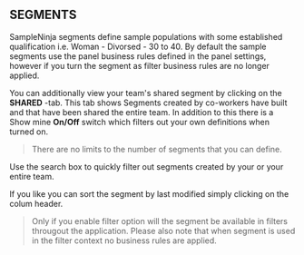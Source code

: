 ## SEGMENTS

SampleNinja segments define sample populations with some established qualification i.e. Woman - Divorsed - 30 to 40. By default the sample segments use the panel business rules defined in the panel settings, however if you turn the segment as filter business rules are no longer applied.

You can additionally view your team's shared segment by clicking on the **SHARED** -tab. This tab shows Segments created by co-workers have built and that have been shared the entire team. In addition to this there is a Show mine **On/Off** switch which filters out your own definitions when turned on.

> There are no limits to the number of segments that you can define.

Use the search box to quickly filter out segments created by your or your entire team.

If you like you can sort the segment by last modified simply clicking on the colum header.

> Only if you enable filter option will the segment be available in filters througout the application. Please also note that when segment is used in the filter context no business rules are applied.
